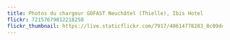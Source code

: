 ```yaml
---
title: Photos du chargeur GOFAST Neuchâtel (Thielle), Ibis Hotel
flickr: 72157679812218258
flickr_thumbnail: https://live.staticflickr.com/7917/40614778283_8c09dcd74c.jpg
---
```

